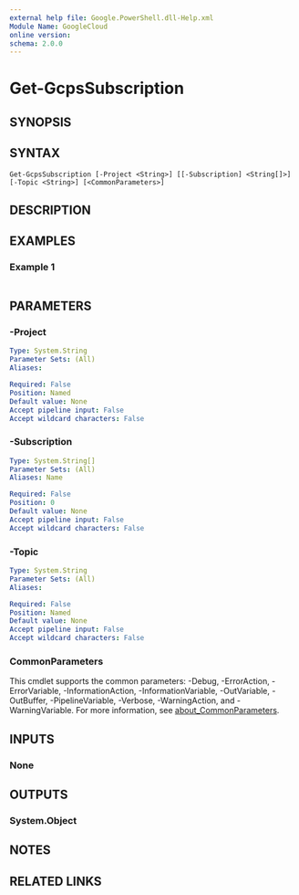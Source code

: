 ```yaml
---
external help file: Google.PowerShell.dll-Help.xml
Module Name: GoogleCloud
online version:
schema: 2.0.0
---
```


# Get-GcpsSubscription

## SYNOPSIS


## SYNTAX

```
Get-GcpsSubscription [-Project <String>] [[-Subscription] <String[]>] [-Topic <String>] [<CommonParameters>]
```

## DESCRIPTION


## EXAMPLES

### Example 1
```powershell

```



## PARAMETERS

### -Project


```yaml
Type: System.String
Parameter Sets: (All)
Aliases:

Required: False
Position: Named
Default value: None
Accept pipeline input: False
Accept wildcard characters: False
```

### -Subscription


```yaml
Type: System.String[]
Parameter Sets: (All)
Aliases: Name

Required: False
Position: 0
Default value: None
Accept pipeline input: False
Accept wildcard characters: False
```

### -Topic


```yaml
Type: System.String
Parameter Sets: (All)
Aliases:

Required: False
Position: Named
Default value: None
Accept pipeline input: False
Accept wildcard characters: False
```

### CommonParameters
This cmdlet supports the common parameters: -Debug, -ErrorAction, -ErrorVariable, -InformationAction, -InformationVariable, -OutVariable, -OutBuffer, -PipelineVariable, -Verbose, -WarningAction, and -WarningVariable. For more information, see [about_CommonParameters](http://go.microsoft.com/fwlink/?LinkID=113216).

## INPUTS

### None

## OUTPUTS

### System.Object
## NOTES

## RELATED LINKS
